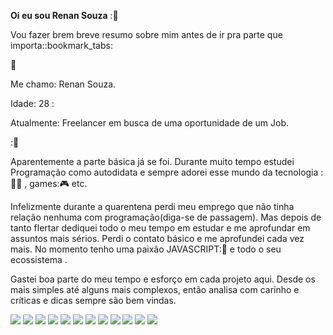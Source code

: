 <strong>Oi eu sou Renan Souza</strong> ::boy:

<p>Vou fazer brem breve resumo sobre mim antes de ir pra parte que importa::bookmark_tabs:​<br></p> 

:bookmark_tabs:

<p> Me chamo: Renan Souza.
    
</p>

Idade: 28 :

Atualmente: Freelancer em busca de uma oportunidade de um Job.</p>::blue_heart:

Aparentemente a parte básica já se foi. Durante muito tempo estudei Programação como autodidata e sempre adorei esse mundo da tecnologia ::man_technologist: , games::video_game: etc. 

Infelizmente durante a quarentena perdi meu emprego que não tinha relação nenhuma com programação(diga-se de passagem). Mas depois de tanto flertar dediquei todo o meu tempo em estudar e me aprofundar em assuntos mais sérios. Perdi o contato básico e me aprofundei cada vez mais. No momento tenho uma paixão JAVASCRIPT::yellow_heart: e todo o seu ecossistema .

Gastei boa parte do meu tempo e esforço em cada projeto aqui. Desde os mais simples até alguns mais complexos, então analisa com carinho e críticas e dicas sempre são bem vindas.

<img src="https://img.shields.io/badge/HTML5-E34F26?style=for-the-badge&logo=html5&logoColor=white" /> <img src="https://img.shields.io/badge/CSS3-1572B6?style=for-the-badge&logo=css3&logoColor=white" /> <img src="https://img.shields.io/badge/Sass-CC6699?style=for-the-badge&logo=sass&logoColor=white" /> <img src="https://img.shields.io/badge/Bootstrap-563D7C?style=for-the-badge&logo=bootstrap&logoColor=white" />  <img src="https://img.shields.io/badge/JavaScript-F7DF1E?style=for-the-badge&logo=javascript&logoColor=black" /> <img src="https://img.shields.io/badge/TypeScript-007ACC?style=for-the-badge&logo=typescript&logoColor=white" /> <img src="https://img.shields.io/badge/React-20232A?style=for-the-badge&logo=react&logoColor=61DAFB" /> <img src="https://img.shields.io/badge/Redux-593D88?style=for-the-badge&logo=redux&logoColor=white" /> <img src="https://img.shields.io/badge/Node.js-43853D?style=for-the-badge&logo=node.js&logoColor=white" /> <img src="https://img.shields.io/badge/Express.js-404D59?style=for-the-badge" /> <img src="https://img.shields.io/badge/MongoDB-4EA94B?style=for-the-badge&logo=mongodb&logoColor=white" /> <img src="https://img.shields.io/badge/MySQL-00000F?style=for-the-badge&logo=mysql&logoColor=white" /> 
